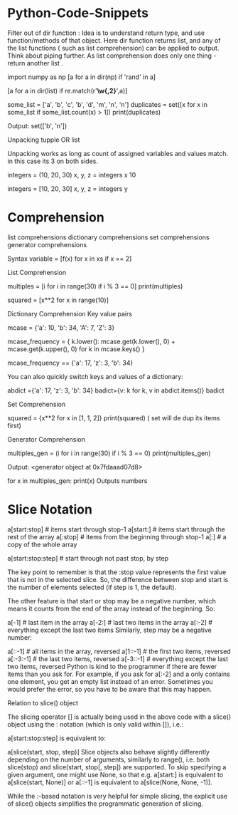 # Python-Code-Snippets



Filter out of dir function : Idea is to understand return type, and use function/methods of that object. Here dir function returns list, and any of the list functions ( such as list comprehension) can be applied to output. Think about piping further. As list comprehension does only one thing - return another list .


import numpy as np
[a for a in dir(np) if 'rand' in a]

[a for a in dir(list) if re.match(r'__\w{,2}__',a)]


some_list = ['a', 'b', 'c', 'b', 'd', 'm', 'n', 'n']
duplicates = set([x for x in some_list if some_list.count(x) > 1])
print(duplicates)

Output: set(['b', 'n'])


Unpacking tupple OR list

Unpacking works as long as count of assigned variables and values  match. in this case its 3 on both sides.

integers = (10, 20, 30)
x, y, z = integers
x
10

integers = [10, 20, 30]
x, y, z = integers
y

# Comprehension

list comprehensions
dictionary comprehensions
set comprehensions
generator comprehensions

Syntax
variable = [f(x) for x in xs if x == 2]

List Comprehension

multiples = [i for i in range(30) if i % 3 == 0]
print(multiples)

squared = [x**2 for x in range(10)]

Dictionary Comprehension
Key value pairs

mcase = {'a': 10, 'b': 34, 'A': 7, 'Z': 3}

mcase_frequency = {
    k.lower(): mcase.get(k.lower(), 0) + mcase.get(k.upper(), 0)
    for k in mcase.keys()
}

mcase_frequency == {'a': 17, 'z': 3, 'b': 34}

You can also quickly switch keys and values of a dictionary:

abdict ={'a': 17, 'z': 3, 'b': 34}
badict={v: k for k, v in abdict.items()}
badict

Set Comprehension

squared = {x**2 for x in [1, 1, 2]}
print(squared)
( set will de dup its items first)

Generator Comprehension

multiples_gen = (i for i in range(30) if i % 3 == 0)
print(multiples_gen)

Output: <generator object <genexpr> at 0x7fdaaad07d8>
    
for x in multiples_gen:
  print(x)
  Outputs numbers

# Slice Notation

a[start:stop]  # items start through stop-1
a[start:]      # items start through the rest of the array
a[:stop]       # items from the beginning through stop-1
a[:]           # a copy of the whole array

a[start:stop:step] # start through not past stop, by step

The key point to remember is that the :stop value represents the first value that is not in the selected slice. So, the difference between stop and start is the number of elements selected (if step is 1, the default).

The other feature is that start or stop may be a negative number, which means it counts from the end of the array instead of the beginning. So:

a[-1]    # last item in the array
a[-2:]   # last two items in the array
a[:-2]   # everything except the last two items
Similarly, step may be a negative number:

a[::-1]    # all items in the array, reversed
a[1::-1]   # the first two items, reversed
a[:-3:-1]  # the last two items, reversed
a[-3::-1]  # everything except the last two items, reversed
Python is kind to the programmer if there are fewer items than you ask for. For example, if you ask for a[:-2] and a only contains one element, you get an empty list instead of an error. Sometimes you would prefer the error, so you have to be aware that this may happen.

Relation to slice() object

The slicing operator [] is actually being used in the above code with a slice() object using the : notation (which is only valid within []), i.e.:

a[start:stop:step]
is equivalent to:

a[slice(start, stop, step)]
Slice objects also behave slightly differently depending on the number of arguments, similarly to range(), i.e. both slice(stop) and slice(start, stop[, step]) are supported. To skip specifying a given argument, one might use None, so that e.g. a[start:] is equivalent to a[slice(start, None)] or a[::-1] is equivalent to a[slice(None, None, -1)].

While the :-based notation is very helpful for simple slicing, the explicit use of slice() objects simplifies the programmatic generation of slicing.
